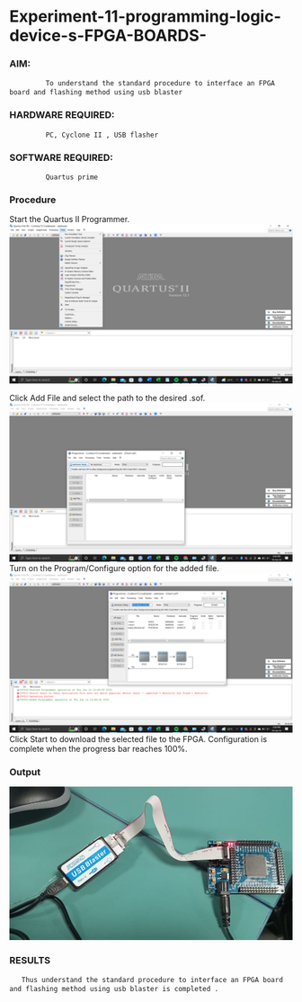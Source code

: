 # Experiment-11-programming-logic-device-s-FPGA-BOARDS-
 ### AIM: 
             To understand the standard procedure to interface an FPGA board and flashing method using usb blaster  

### HARDWARE REQUIRED:  
             PC, Cyclone II , USB flasher

### SOFTWARE REQUIRED:   
             Quartus prime

### Procedure 

Start the Quartus II Programmer.
![git](Screenshot%20(57).png)

Click Add File and select the path to the desired .sof.
![git](Screenshot%20(58).png)
Turn on the Program/Configure option for the added file.
![git](Screenshot%20(59).png)
Click Start to download the selected file to the FPGA. Configuration is complete when the progress bar reaches 100%.

### Output 
![git](WhatsApp%20Image%202022-06-16%20at%204.06.22%20PM.jpeg)
 






### RESULTS 
       Thus understand the standard procedure to interface an FPGA board and flashing method using usb blaster is completed .
